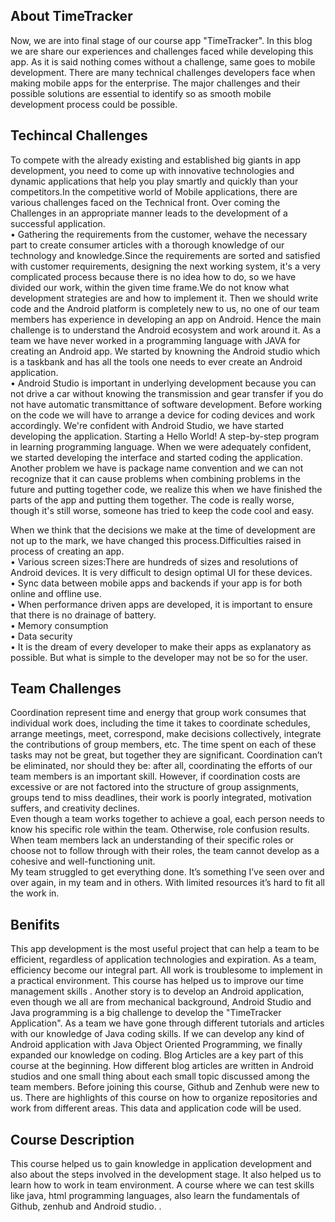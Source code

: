 <h2>About TimeTracker</h2>
Now, we are into final stage of our course app "TimeTracker". In this blog we are share our experiences and challenges faced while developing this app. As it is said nothing comes without a challenge, same goes to mobile development. There are many technical challenges developers face when making mobile apps for the enterprise. The major challenges and their possible solutions are essential to identify so as smooth mobile development process could be possible.
<h2>Techincal Challenges</h2>
To compete with the already existing and established big giants in app development, you need to come up with innovative technologies and dynamic applications that help you play smartly and quickly than your competitors.In the competitive world of Mobile applications, there are various challenges faced on the Technical front. Over coming the Challenges in an appropriate manner leads to the development of a successful application.  
<br>• Gathering the requirements from the customer, wehave the necessary part to create consumer articles with a thorough knowledge of our technology and knowledge.Since the requirements are sorted and satisfied with customer requirements, designing the next working system, it's a very complicated process because there is no idea how to do, so we have divided our work, within the given time frame.We do not know what development strategies are and how to implement it. Then we should write code and the Android platform is completely new to us, no one of our team members has experience in developing an app on Android. Hence the main challenge is to understand the Android ecosystem and work around it. As a team we have never worked in a programming language with JAVA for creating an Android app. We started by knowning the Android studio which is a taskbank and has all the tools one needs to ever create an Android application. 
<br>• Android Studio is important in underlying development because you can not drive a car without knowing the transmission and gear transfer if you do not have automatic transmittance of software development. Before working on the code we will have to arrange a device for coding devices and work accordingly. We're confident with Android Studio, we have started developing the application. Starting a Hello World! A step-by-step program in learning programming language. When we were adequately confident, we started developing the interface and started coding the application. Another problem we have is package name convention and we can not recognize that it can cause problems when combining problems in the future and putting together code, we realize this when we have finished the parts of the app and putting them together. The code is really worse, though it's still worse, someone has tried to keep the code cool and easy.

When we think that the decisions we make at the time of development are not up to the mark, we have changed this process.Difficulties raised in process of creating an app.
<br>• Various screen sizes:There are hundreds of sizes and resolutions of Android devices. It is very difficult to design optimal UI for these devices.
<br>• Sync data between mobile apps and backends if your app is for both online and offline use.
<br>• When performance driven apps are developed, it is important to ensure that there is no drainage of battery. 
<br>• Memory consumption
<br>• Data security
<br>• It is the dream of every developer to make their apps as explanatory as possible. But what is simple to the developer may not be so for the user.
<h2>Team Challenges</h2>
Coordination represent time and energy that group work consumes that individual work does, including the time it takes to coordinate schedules, arrange meetings, meet, correspond, make decisions collectively, integrate the contributions of group members, etc. The time spent on each of these tasks may not be great, but together they are significant. Coordination can’t be eliminated, nor should they be: after all, coordinating the efforts of our team members is an important skill. However, if coordination costs are excessive or are not factored into the structure of group assignments, groups tend to miss deadlines, their work is poorly integrated, motivation suffers, and creativity declines.
<br>Even though a team works together to achieve a goal, each person needs to know his specific role within the team. Otherwise, role confusion results. When team members lack an understanding of their specific roles or choose not to follow through with their roles, the team cannot develop as a cohesive and well-functioning unit.
<br>My team struggled to get everything done. It’s something I’ve seen over and over again, in my team and in others. With limited resources it’s hard to fit all the work in.
<h2>Benifits</h2>
This app development is the most useful project that can help a team to be efficient, regardless of application technologies and expiration. As a team, efficiency become our integral part. All work is troublesome to implement in a practical environment. This course has helped us to improve our time management skills . Another story is to develop an Android application, even though we all are from mechanical background, Android Studio and Java programming is a big challenge to develop the "TimeTracker Application". As a team we have gone through different tutorials and articles with our knowledge of Java coding skills. If we can develop any kind of Android application with Java Object Oriented Programming, we finally expanded our knowledge on coding. Blog Articles are a key part of this course at the beginning. How different blog articles are written in Android studios and one small thing about each small topic discussed among the team members. Before joining this course, Github and Zenhub were new to us. There are highlights of this course on how to organize repositories and work from different areas. This data and application code will be used.
<h2>Course Description</h2>
This course helped us to gain knowledge in application development and also about the steps involved in the development stage. It also helped us to learn how to work in team environment. A course where we can test skills like java, html programming languages, also learn the fundamentals of Github, zenhub and Android studio. .
